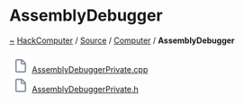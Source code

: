 <a id="assemblydebugger"></a>
<h1>AssemblyDebugger</h1>
<a id="dir_1a1e975d6b218ee83e2a22c2d429e3f2"></a>
<a href="https://github.com/CharlesCarley/HackComputer#~">~</a>
<a href="index.md#index">HackComputer</a>
<span class="inline-text">/</span>
<a href="dir_74389ed8173ad57b461b9d623a1f3867.md#source">Source</a>
<span class="inline-text">/</span>
<a href="dir_4479486663a4778529d11e13439f4fef.md#source-computer">Computer</a>
<span class="inline-text">/</span>
<span class="bold-text"><b>AssemblyDebugger</b></span>
<br/>
<br/>
<span class="icon-list-item"><a href="https://github.com/CharlesCarley/HackComputer/blob/master/Source/Computer/AssemblyDebugger/AssemblyDebuggerPrivate.cpp#L1" class="icon-list-item"><img src="../images/file.svg" class="icon-list-item"/><span class="icon-list-item">AssemblyDebuggerPrivate.cpp</span>
</a>
</span>
<br/>
<span class="icon-list-item"><a href="https://github.com/CharlesCarley/HackComputer/blob/master/Source/Computer/AssemblyDebugger/AssemblyDebuggerPrivate.h#L1" class="icon-list-item"><img src="../images/file.svg" class="icon-list-item"/><span class="icon-list-item">AssemblyDebuggerPrivate.h</span>
</a>
</span>
<br/>
</div>
</div>
</body>
</html>
